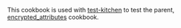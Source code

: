 This cookbook is used with [test-kitchen](http://kitchen.ci/) to test the parent, [encrypted_attributes](https://supermarket.chef.io/cookbooks/encrypted_attributes) cookbook.

